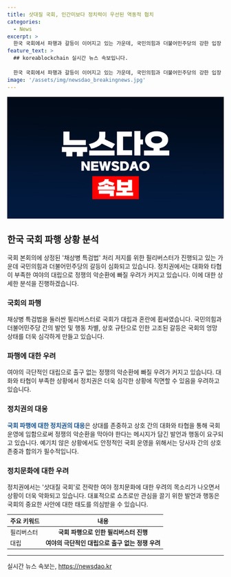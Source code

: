 ```yaml
---
title: 삿대질 국회, 인간미보다 정치력이 우선된 역동적 협치
categories:
  - News
excerpt: >
  한국 국회에서 파행과 갈등이 이어지고 있는 가운데, 국민의힘과 더불어민주당의 강한 입장 차이와 비방이 두드러지고 있다. 김병주 민주당 의원과 국민의힘 의원들 간의 발언 파문과 필리버스터 상황 속에서 양당 간의 대립이 더욱 심화되고 있다. 또한, 이재명 전 민주당 대표와 윤석열 대통령에 대한 공격적인 비난과 갈등이 커지는 가운데, 정치권에서는 여야의 갈등이 심각한 수준에 이르렀다는 우려의 목소리가 나오고 있다. 현재의 정치 문화에 대한 실망과 우려가 커지고 있는 상황이다.
feature_text: >
  ## koreablockchain 실시간 뉴스 속보입니다.

  한국 국회에서 파행과 갈등이 이어지고 있는 가운데, 국민의힘과 더불어민주당의 강한 입장 차이와 비방이 두드러지고 있다. 김병주 민주당 의원과 국민의힘 의원들 간의 발언 파문과 필리버스터 상황 속에서 양당 간의 대립이 더욱 심화되고 있다. 또한, 이재명 전 민주당 대표와 윤석열 대통령에 대한 공격적인 비난과 갈등이 커지는 가운데, 정치권에서는 여야의 갈등이 심각한 수준에 이르렀다는 우려의 목소리가 나오고 있다. 현재의 정치 문화에 대한 실망과 우려가 커지고 있는 상황이다.
image: '/assets/img/newsdao_breakingnews.jpg'
---
```


<p><img src="/assets/img/newsdao_breakingnews.jpg" alt="koreablockchain 속보" /></p>

<h2 data-ke-size="size26">한국 국회 파행 상황 분석</h2>

<p data-ke-size="size16">국회 본회의에 상정된 '채상병 특검법' 처리 저지를 위한 필리버스터가 진행되고 있는 가운데 국민의힘과 더불어민주당의 갈등이 심화되고 있습니다. 정치권에서는 대화와 타협이 부족한 여야의 대립으로 정쟁의 악순환에 빠질 우려가 커지고 있습니다. 이에 대한 상세한 분석을 진행하겠습니다.</p>

<h3 data-ke-size="size24">국회의 파행</h3>

<p data-ke-size="size16">채상병 특검법을 둘러싼 필리버스터로 국회가 대립과 혼란에 휩싸였습니다. 국민의힘과 더불어민주당 간의 발언 및 행동 차별, 상호 규탄으로 인한 고조된 갈등은 국회의 엉망 상태를 더욱 심각하게 만들고 있습니다.</p>

<h3 data-ke-size="size24">파행에 대한 우려</h3>

<p data-ke-size="size16">여야의 극단적인 대립으로 출구 없는 정쟁의 악순환에 빠질 우려가 커지고 있습니다. 대화와 타협이 부족한 상황에서 정치권은 더욱 심각한 상황에 직면할 수 있음을 우려하고 있습니다.</p>

<h3 data-ke-size="size24">정치권의 대응</h3>

<p data-ke-size="size16"><b><span style="color: #1a5490;">국회 파행에 대한 정치권의 대응</span></b>은 상대를 존중하고 상호 간의 대화와 타협을 통해 국회 운영에 임함으로써 정쟁의 악순환을 막아야 한다는 메시지가 담긴 발언과 행동이 요구되고 있습니다. 예기치 않은 상황에서도 안정적인 국회 운영을 위해서는 당사자 간의 상호 존중과 합의가 필수적입니다.</p>

<h3 data-ke-size="size24">정치문화에 대한 우려</h3>

<p data-ke-size="size16">정치권에서는 '삿대질 국회'로 전락한 여야 정치문화에 대한 우려의 목소리가 나오면서 상황이 더욱 악화되고 있습니다. 대표적으로 쇼츠로만 관심을 끌기 위한 발언과 행동은 국회의 중요한 사안에 대한 태도를 의심받을 수 있습니다.</p>

<table>
    <thead>
        <tr>
            <th>주요 키워드</th>
            <th>내용</th>
        </tr>
    </thead>
    <tbody>
        <tr>
            <td>필리버스터</td>
            <td style="text-align: center; height: 17px;"><b>국회 파행으로 인한 필리버스터 진행</b></td>
        </tr>
        <tr>
            <td>대립</td>
            <td style="text-align: center; height: 17px;"><b>여야의 극단적인 대립으로 출구 없는 정쟁 우려</b></td>
        </tr>
    </tbody>
</table>

<p><hr></p>
실시간 뉴스 속보는, <a href="https://newsdao.kr" rel="dofollow">https://newsdao.kr</a>


